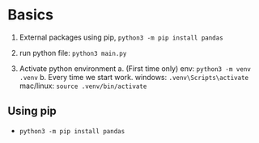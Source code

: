 # Basics

1. External packages using pip, `python3 -m pip install pandas`
 
2. run python file: `python3 main.py`

3. Activate python environment
    a. (First time only) env: `python3 -m venv .venv`
    b. Every time we start work. windows: `.venv\Scripts\activate` mac/linux: `source .venv/bin/activate`

## Using pip

- `python3 -m pip install pandas`
